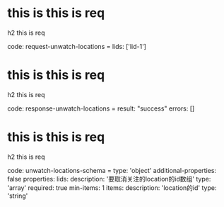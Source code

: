 # this is this is req

h2 this is req

code:
    request-unwatch-locations =
  lids: ['lid-1']


# this is this is req

h2 this is req

code:
    response-unwatch-locations =
  result: "success"
  errors: []


# this is this is req

h2 this is req

code:
    unwatch-locations-schema =
  type: 'object'
  additional-properties: false
  properties:
    lids:
      description: '要取消关注的location的id数组'
      type: 'array'
      required: true
      min-items: 1
      items:
        description: 'location的id'
        type: 'string'


